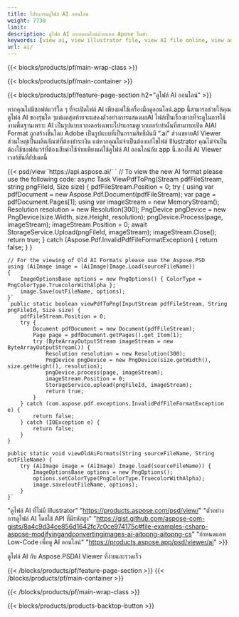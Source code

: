 ```yaml
---
title: โปรแกรมดูไฟล์ AI ออนไลน์
weight: 7730
limit: 
description: ดูไฟล์ AI แบบออนไลน์ด้วยแอพ Apose ในตัว
keywords: [view ai, view illustrator file, view AI file online, view adobe illustrator, ai file preview, ai format view]
url: ai/
---
```


{{< blocks/products/pf/main-wrap-class >}}


{{< blocks/products/pf/main-container >}}

{{< blocks/products/pf/feature-page-section h2="ดูไฟล์ AI ออนไลน์" >}}
<p>หากคุณไม่มีซอฟต์แวร์ใด ๆ ที่จะเปิดไฟล์ AI เพียงแค่ใช้เครื่องมือดูออนไลน์.app นี้สามารถช่วยให้คุณดูไฟล์ AI ของรุ่นใด ๆแต่ผลสุดท้ายจะแสดงตัวอย่างการแสดงผลAI ไฟล์เป็นเรื่องยากที่จะดูในการใช้งานพื้นฐานเพราะ AI เป็นรูปแบบเวกเตอร์เฉพาะโปรแกรมดูเวกเตอร์เท่านั้นที่สามารถเปิด AIAI Format ถูกสร้างขึ้นโดย Adobe เป็นรูปแบบที่เป็นกรรมสิทธิ์มันมี “.ai” ส่วนขยายAI Viewer ส่วนใหญ่เป็นผลิตภัณฑ์ที่ต้องชำระเงิน แต่หากคุณไม่จำเป็นต้องแก้ไขไฟล์ Illustrator คุณไม่จำเป็นต้องใช้ซอฟต์แวร์ที่ต้องเสียค่าใช้จ่ายเพียงแค่ใช้ดูไฟล์ AI ออนไลน์กับ app นี้.ลองใช้ AI Viewer เวอร์ชันที่อัปเดตนี้</p>
{{< psd/view `https://api.aspose.ai/` 
`	// To view the new AI format please use the following code:
	async Task<bool> ViewPdfToPng(Stream pdfFileStream, string pngFileId, Size size)
	{
		pdfFileStream.Position = 0;
		try
		{
			using var pdfDocument = new Aspose.Pdf.Document(pdfFileStream);
			var page = pdfDocument.Pages[1];
			using var imageStream = new MemoryStream();
			Resolution resolution = new Resolution(300);
			PngDevice pngDevice = new PngDevice(size.Width, size.Height, resolution);
			pngDevice.Process(page, imageStream);
			imageStream.Position = 0;
			await StorageService.Upload(pngFileId, imageStream);
			imageStream.Close();
			return true;
		}
		catch (Aspose.Pdf.InvalidPdfFileFormatException)
		{
			return false;
		}
	}
	
	// For the viewing of Old AI Formats please use the Aspose.PSD
	using (AiImage image = (AiImage)Image.Load(sourceFileName))
	{
		ImageOptionsBase options = new PngOptions() { ColorType = PngColorType.TruecolorWithAlpha };
		image.Save(outFileName, options);
	}` 
	`public static boolean viewPdfToPng(InputStream pdfFileStream, String pngFileId, Size size) {
        pdfFileStream.Position = 0;
        try {
            Document pdfDocument = new Document(pdfFileStream);
            Page page = pdfDocument.getPages().get_Item(1);
            try (ByteArrayOutputStream imageStream = new ByteArrayOutputStream()) {
                Resolution resolution = new Resolution(300);
                PngDevice pngDevice = new PngDevice(size.getWidth(), size.getHeight(), resolution);
                pngDevice.process(page, imageStream);
                imageStream.Position = 0;
                StorageService.upload(pngFileId, imageStream);
                return true;
            }
        } catch (com.aspose.pdf.exceptions.InvalidPdfFileFormatException e) {
            return false;
        } catch (IOException e) {
            return false;
        }
    }

    public static void viewOldAiFormats(String sourceFileName, String outFileName) {
        try (AiImage image = (AiImage) Image.load(sourceFileName)) {
            ImageOptionsBase options = new PngOptions();
            options.setColorType(PngColorType.TruecolorWithAlpha);
            image.save(outFileName, options);
        }
    }`	 
"ดูไฟล์ AI ที่ไม่มี Illustrator" "https://products.aspose.com/psd/view/" 
"ตัวอย่างการดูไฟล์ AI โดยใช้ API ที่มีรหัสสูง" "https://gist.github.com/aspose-com-gists/8a4c9d34ce856d1642fc7c0ce974175c#file-examples-csharp-aspose-modifyingandconvertingimages-ai-aitopng-aitopng-cs" 
"กำหนดแอพ Low-Code เพื่อดู AI ออนไลน์" "https://products.aspose.app/psd/viewer/ai" >}}
<p>ดูไฟล์ AI กับ Aspose.PSDAI Viewer ที่ง่ายและรวดเร็ว</p>
{{< /blocks/products/pf/feature-page-section >}}
{{< /blocks/products/pf/main-container >}}


{{< /blocks/products/pf/main-wrap-class >}}

{{< blocks/products/products-backtop-button >}}


